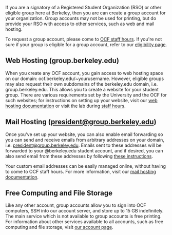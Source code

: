 If you are a signatory of a Registered Student Organization (RSO) or other
eligible group here at Berkeley, then you are can create a group account for
your organization. Group accounts may not be used for printing, but do provide
your RSO with access to other services, such as web and mail hosting.

To request a group account, please come to
[OCF staff hours](ocf.io/staff-hours). If you're not sure if your group is
eligible for a group account, refer to our
[eligibility page](https://www.ocf.berkeley.edu/docs/membership/eligibility/#h2_groups).

## Web Hosting (group.berkeley.edu)

When you create any OCF account, you gain access to web hosting space on our
domain: ocf.berkeley.edu/\~yourusername. However, eligible groups may also
request their own subdomains of the berkeley.edu domain, i.e.
group.berkeley.edu. This allows you to create a website for your student group.
There are various requirements set by the University and the OCF for such
websites; for instructions on setting up your website, visit our
[web hosting documentation](ocf.io/vhost) or visit the lab during
[staff hours](ocf.io/staff-hours).

## Mail Hosting (president@group.berkeley.edu)

Once you've set up your website, you can also enable email forwarding so you
can send and receive emails from arbitrary addresses on your domain, i.e.
president@group.berkeley.edu. Emails sent to these addresses will be forwarded
to your @berkeley.edu student account, and if desired, you can also send email
from these addresses by following
[these instructions](https://www.ocf.berkeley.edu/docs/services/vhost/mail/gmail/).

Your custom email addresses can be easily managed online, without having to
come to OCF staff hours. For more information, visit our
[mail hosting documentation](https://www.ocf.berkeley.edu/docs/services/vhost/mail/).

## Free Computing and File Storage

Like any other account, group accounts allow you to sign into OCF computers,
SSH into our account server, and store up to 15 GB indefinitely. The main
service which is not available to group accounts is free printing. For
information about other services available to all accounts, such as free
computing and file storage, visit [our account page](LINK-GOES-HERE).
